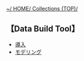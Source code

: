 [~/ HOME/ Collections (TOP)/](https://gitpress.io/@sh16ma/collections)

## 【Data Build Tool】
- [導入](dbt_init.md)
- [モデリング](dbt_modeling.md)
